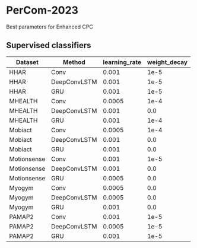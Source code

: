 # PerCom-2023
Best parameters for Enhanced CPC

## Supervised classifiers

| Dataset | Method | learning_rate | weight_decay |
| ---------- |  ---------- | ---------- | ---------- | 
| HHAR | Conv | 0.001 | 1e-5 |
| HHAR | DeepConvLSTM | 0.001 | 1e-5 |
| HHAR | GRU | 0.001 | 1e-5 |
| MHEALTH | Conv | 0.0005 | 1e-4 |
| MHEALTH | DeepConvLSTM | 0.001 | 0.0 |
| MHEALTH | GRU | 0.001 | 1e-4 |
| Mobiact| Conv | 0.0005 | 1e-4 |
| Mobiact | DeepConvLSTM | 0.001 | 0.0 |
| Mobiact | GRU | 0.001 | 0.0 |
| Motionsense | Conv | 0.001 | 1e-5 |
| Motionsense | DeepConvLSTM | 0.001 | 0.0 |
| Motionsense | GRU | 0.0005 | 0.0 |
| Myogym | Conv | 0.0005 | 0.0 |
| Myogym| DeepConvLSTM | 0.0005 | 0.0 |
| Myogym| GRU | 0.001 | 0.0 |
| PAMAP2 | Conv | 0.001 | 1e-5 |
| PAMAP2 | DeepConvLSTM | 0.0005 | 1e-5 |
| PAMAP2 | GRU | 0.001 | 1e-5 |

